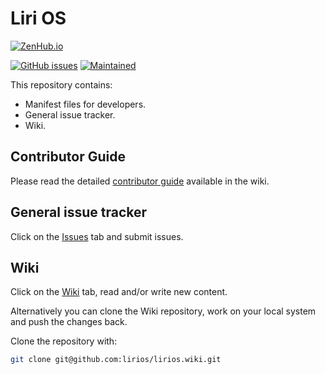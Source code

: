 Liri OS
=======

[![ZenHub.io](https://img.shields.io/badge/supercharged%20by-zenhub.io-blue.svg)](https://zenhub.io)

[![GitHub issues](https://img.shields.io/github/issues/lirios/lirios.svg)](https://github.com/lirios/lirios/issues)
[![Maintained](https://img.shields.io/maintenance/yes/2017.svg)](https://github.com/lirios/lirios/commits/master)

This repository contains:

* Manifest files for developers.
* General issue tracker.
* Wiki.

## Contributor Guide

Please read the detailed [contributor guide](https://github.com/lirios/lirios/wiki/Contributor-Guide)
available in the wiki.

## General issue tracker

Click on the [Issues](https://github.com/lirios/lirios/issues) tab
and submit issues.

## Wiki

Click on the [Wiki](https://github.com/lirios/lirios/wiki) tab, read and/or write new content.

Alternatively you can clone the Wiki repository, work on your local system and push the changes back.

Clone the repository with:

```sh
git clone git@github.com:lirios/lirios.wiki.git
```
